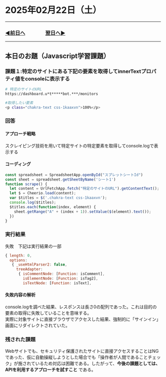 # 2025年02月22日（土）

---

### [◀️前日へ](https://github.com/yuasys/chatty-journal/blob/main/2025/02/2025-02-21.md)&emsp;&emsp;&emsp;&emsp;[翌日へ▶️](https://github.com/yuasys/chatty-journal/blob/main/2025/02/2025-02-23.md)

---

## 本日のお題（Javascript学習課題）

### 課題１:特定のサイトにある下記の要素を取得してinnerTextプロパティ値をconsoleに表示する

```bash
# 特定のサイトのURL
https://dashboard.u*t*****bot.***/monitors

#取得したい要素
<p class="chakra-text css-1kaaxvn">100%</p>
```

### 回答

#### アプローチ戦略
スクレイピング技術を用いて特定サイトの特定要素を取得してconsole.logで表示する  

#### コーディング

```javascript
const spreadsheet = SpreadsheetApp.openById("スプレットシートId")
const sheet = spreadsheet.getSheetByName('シート1')
function scrape() {
  let content = UrlFetchApp.fetch("特定のサイトのURL").getContentText();
  let $ = Cheerio.load(content);
  var $titles = $('.chakra-text css-1kaaxvn');
  console.log($titles);
  $titles.each(function(index, element) {
    sheet.getRange("A" + (index + 1)).setValue($(element).text());
  })
}
```

### 実行結果
失敗　下記は実行結果の一部

```javascript
{ length: 0,
  options: 
   { _useHtmlParser2: false,
     treeAdapter: 
      { isCommentNode: [Function: isComment],
        isElementNode: [Function: isTag2],
        isTextNode: [Function: isText],
```

#### 失敗内容の解析

console.logを調べた結果、レスポンスは長さ0の配列であった。これは目的の要素の取得に失敗していることを意味する。  
実際に対象サイトに直接ブラウザでアクセスした結果、強制的に「サインイン」画面にリダイレクトされていた。

### 残された課題

Webサイトでも、セキュリティ保護されたサイトに直接アクセスすることはNGであった、仮に自動操縦しようとした場合でも「操作者が人間であることチェック」が施されているため対応は困難である。したがって、<b>今後の課題としては、APIを利用するアプローチを試すこと</b> である。 
